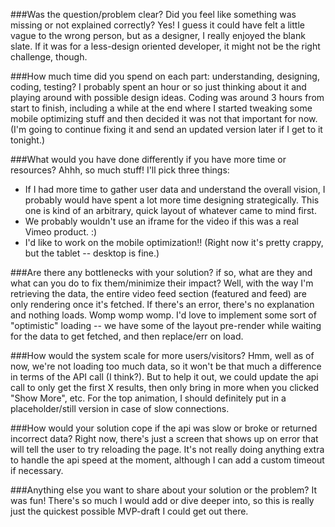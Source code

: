 ###Was the question/problem clear? Did you feel like something was missing or not explained correctly?
Yes! I guess it could have felt a little vague to the wrong person, but as a designer, I really enjoyed the blank slate. If it was for a less-design oriented developer, it might not be the right challenge, though.

###How much time did you spend on each part: understanding, designing, coding, testing?
I probably spent an hour or so just thinking about it and playing around with possible design ideas. Coding was around 3 hours from start to finish, including a while at the end where I started tweaking some mobile optimizing stuff and then decided it was not that important for now. (I'm going to continue fixing it and send an updated version later if I get to it tonight.)

###What would you have done differently if you have more time or resources?
Ahhh, so much stuff! I'll pick three things:
 - If I had more time to gather user data and understand the overall vision, I probably would have spent a lot more time designing strategically. This one is kind of an arbitrary, quick layout of whatever came to mind first.
 - We probably wouldn't use an iframe for the video if this was a real Vimeo product. :)
 - I'd like to work on the mobile optimization!! (Right now it's pretty crappy, but the tablet -- desktop is fine.)

###Are there any bottlenecks with your solution? if so, what are they and what can you do to fix them/minimize their impact?
Well, with the way I'm retrieving the data, the entire video feed section (featured and feed) are only rendering once it's fetched. If there's an error, there's no explanation and nothing loads. Womp womp womp. I'd love to implement some sort of "optimistic" loading -- we have some of the layout pre-render while waiting for the data to get fetched, and then replace/err on load.

###How would the system scale for more users/visitors?
Hmm, well as of now, we're not loading too much data, so it won't be that much a difference in terms of the API call (I think?). But to help it out, we could update the api call to only get the first X results, then only bring in more when you clicked "Show More", etc. For the top animation, I should definitely put in a placeholder/still version in case of slow connections.

###How would your solution cope if the api was slow or broke or returned incorrect data?
Right now, there's just a screen that shows up on error that will tell the user to try reloading the page. It's not really doing anything extra to handle the api speed at the moment, although I can add a custom timeout if necessary.

###Anything else you want to share about your solution or the problem?
It was fun! There's so much I would add or dive deeper into, so this is really just the quickest possible MVP-draft I could get out there.
